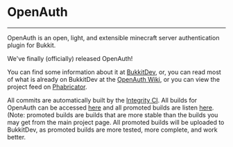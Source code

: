 OpenAuth
========
* * *

OpenAuth is an open, light, and extensible minecraft server authentication 
plugin for Bukkit.

We've finally (officially) released OpenAuth!

You can find some information about it at [BukkitDev][bd], or, you can read most of what is already on BukkitDev at the [OpenAuth Wiki][wiki], or you can view the project feed on [Phabricator][phab].

All commits are automatically built by the [Integrity CI][integrity].  All builds for OpenAuth can be accessed [here][norm] and all promoted builds are listen [here][prom]. (Note: promoted builds are builds that are more stable than the builds you may get from the main project page.  All promoted builds will be uploaded to BukkitDev, as promoted builds are more tested, more complete, and work better.

[bd]: http://dev.bukkit.org/server-mods/openauth/ "OpenAuth at BukkitDev"
[phab]: http://phabricator.maio.me/projects/view/6 "OpenAuth on Phabricator"
[integrity]: http://github.com/integrity/integrity "Integrity"
[norm]: http://ci.maio.me/openauth "Latest Builds"
[prom]: http://ci.maio.me/openauth/builds/promoted "Promoted Builds"
[wiki]: http://phabricator.maio.me/w/projects/openauth/ "OpenAuth Wiki"
